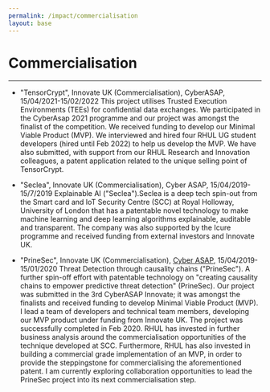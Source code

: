 ```yaml
---
permalink: /impact/commercialisation
layout: base
---
```


# Commercialisation
---

- "TensorCrypt", Innovate UK (Commercialisation), CyberASAP, 15/04/2021-15/02/2022
This project utilises Trusted Execution Environments (TEEs) for confidential data exchanges.
We participated in the CyberAsap 2021 programme and our project was amongst the finalist of the competition. We received funding to develop our Minimal Viable Product (MVP). We interviewed and hired four RHUL UG student developers (hired until Feb 2022) to help us develop the MVP. We have also submitted, with support from our RHUL Research and Innovation colleagues, a patent application related to the unique selling point of TensorCrypt. 

- "Seclea", Innovate UK (Commercialisation), Cyber ASAP, 15/04/2019-15/7/2019
Explainable AI ("Seclea").Seclea is a deep tech spin-out from the Smart card and IoT Security Centre (SCC) at Royal Holloway, University of London that has a patentable novel technology to make machine learning and deep learning algorithms explainable, auditable and transparent. The company was also supported by the Icure programme and received funding from external investors and Innovate UK.

- "PrineSec", Innovate UK (Commercialisation), [Cyber ASAP](https://intranet.royalholloway.ac.uk/staff/news-events/news-articles/2019/march-2019/cyber-security-programme.aspx), 15/04/2019-15/01/2020
Threat Detection through causality chains ("PrineSec"). A further spin-off effort with patentable technology on "creating causality chains to empower predictive threat detection" (PrineSec). Our project was submitted in the 3rd CyberASAP Innovate; it was amongst the finalists and received funding to develop Minimal Viable Product (MVP). I lead a team of developers and technical team members, developing our MVP product under funding from Innovate UK. The project was successfully completed in Feb 2020. RHUL has invested in further business analysis around the commercialisation opportunities of the technique developed at SCC. Furthermore, RHUL has also invested in building a commercial grade implementation of an MVP, in order to provide the steppingstone for commercialising the aforementioned patent. I am currently exploring collaboration opportunities to lead the PrineSec project into its next commercialisation step.